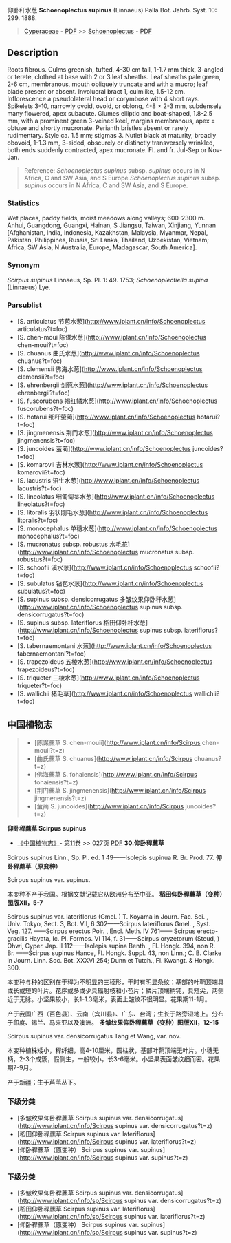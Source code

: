 仰卧秆水葱 **Schoenoplectus supinus** (Linnaeus) Palla Bot. Jahrb. Syst. 10: 299. 1888.

> [Cyperaceae](http://www.iplant.cn/info/Cyperaceae?t=foc) - [PDF](http://www.iplant.cn/foc/pdf/Cyperaceae.pdf) >> [Schoenoplectus](http://www.iplant.cn/info/Schoenoplectus?t=foc) - [PDF](http://www.iplant.cn/foc/pdf/Schoenoplectus.pdf)
## Description

Roots fibrous. Culms greenish, tufted, 4-30 cm tall, 1-1.7 mm thick, 3-angled or terete, clothed at base with 2 or 3 leaf sheaths. Leaf sheaths pale green, 2-6 cm, membranous, mouth obliquely truncate and with a mucro; leaf blade present or absent. Involucral bract 1, culmlike, 1.5-12 cm. Inflorescence a pseudolateral head or corymbose with 4 short rays. Spikelets 3-10, narrowly ovoid, ovoid, or oblong, 4-8 × 2-3 mm, subdensely many flowered, apex subacute. Glumes elliptic and boat-shaped, 1.8-2.5 mm, with a prominent green 3-veined keel, margins membranous, apex ± obtuse and shortly mucronate. Perianth bristles absent or rarely rudimentary. Style ca. 1.5 mm; stigmas 3. Nutlet black at maturity, broadly obovoid, 1-1.3 mm, 3-sided, obscurely or distinctly transversely wrinkled, both ends suddenly contracted, apex mucronate. Fl. and fr. Jul-Sep or Nov-Jan.

> Reference: 
>*Schoenoplectus supinus* subsp. *supinus* occurs in N Africa, C and SW Asia, and S Europe.*Schoenoplectus supinus* subsp. *supinus* occurs in N Africa, C and SW Asia, and S Europe.

### Statistics
Wet places, paddy fields, moist meadows along valleys; 600-2300 m. Anhui, Guangdong, Guangxi, Hainan, S Jiangsu, Taiwan, Xinjiang, Yunnan [Afghanistan, India, Indonesia, Kazakhstan, Malaysia, Myanmar, Nepal, Pakistan, Philippines, Russia, Sri Lanka, Thailand, Uzbekistan, Vietnam; Africa, SW Asia, N Australia, Europe, Madagascar, South America].

### Synonym
*Scirpus supinus* Linnaeus, Sp. Pl. 1: 49. 1753; *Schoenoplectiella supina* (Linnaeus) Lye.

### Parsublist

* [S.  articulatus  节苞水葱](http://www.iplant.cn/info/Schoenoplectus articulatus?t=foc)
* [S.  chen-moui  陈谋水葱](http://www.iplant.cn/info/Schoenoplectus chen-moui?t=foc)
* [S.  chuanus  曲氏水葱](http://www.iplant.cn/info/Schoenoplectus chuanus?t=foc)
* [S.  clemensii  佛海水葱](http://www.iplant.cn/info/Schoenoplectus clemensii?t=foc)
* [S.  ehrenbergii  剑苞水葱](http://www.iplant.cn/info/Schoenoplectus ehrenbergii?t=foc)
* [S.  fuscorubens  褐红鳞水葱](http://www.iplant.cn/info/Schoenoplectus fuscorubens?t=foc)
* [S.  hotarui  细秆萤蔺](http://www.iplant.cn/info/Schoenoplectus hotarui?t=foc)
* [S.  jingmenensis  荆门水葱](http://www.iplant.cn/info/Schoenoplectus jingmenensis?t=foc)
* [S.  juncoides  萤蔺](http://www.iplant.cn/info/Schoenoplectus juncoides?t=foc)
* [S.  komarovii  吉林水葱](http://www.iplant.cn/info/Schoenoplectus komarovii?t=foc)
* [S.  lacustris  沼生水葱](http://www.iplant.cn/info/Schoenoplectus lacustris?t=foc)
* [S.  lineolatus  细匍匐茎水葱](http://www.iplant.cn/info/Schoenoplectus lineolatus?t=foc)
* [S.  litoralis  羽状刚毛水葱](http://www.iplant.cn/info/Schoenoplectus litoralis?t=foc)
* [S.  monocephalus  单穗水葱](http://www.iplant.cn/info/Schoenoplectus monocephalus?t=foc)
* [S.  mucronatus subsp. robustus  水毛花](http://www.iplant.cn/info/Schoenoplectus mucronatus subsp. robustus?t=foc)
* [S.  schoofii  滇水葱](http://www.iplant.cn/info/Schoenoplectus schoofii?t=foc)
* [S.  subulatus  钻苞水葱](http://www.iplant.cn/info/Schoenoplectus subulatus?t=foc)
* [S.  supinus subsp. densicorrugatus  多皱纹果仰卧秆水葱](http://www.iplant.cn/info/Schoenoplectus supinus subsp. densicorrugatus?t=foc)
* [S.  supinus subsp. lateriflorus  稻田仰卧秆水葱](http://www.iplant.cn/info/Schoenoplectus supinus subsp. lateriflorus?t=foc)
* [S.  tabernaemontani  水葱](http://www.iplant.cn/info/Schoenoplectus tabernaemontani?t=foc)
* [S.  trapezoideus  五棱水葱](http://www.iplant.cn/info/Schoenoplectus trapezoideus?t=foc)
* [S.  triqueter  三棱水葱](http://www.iplant.cn/info/Schoenoplectus triqueter?t=foc)
* [S.  wallichii  猪毛草](http://www.iplant.cn/info/Schoenoplectus wallichii?t=foc)

## 中国植物志

> * [陈谋藨草  S.  chen-mouii](http://www.iplant.cn/info/Scirpus chen-mouii?t=z)
> * [曲氏藨草  S.  chuanus](http://www.iplant.cn/info/Scirpus chuanus?t=z)
> * [佛海藨草  S.  fohaiensis](http://www.iplant.cn/info/Scirpus fohaiensis?t=z)
> * [荆门藨草  S.  jingmenensis](http://www.iplant.cn/info/Scirpus jingmenensis?t=z)
> * [萤蔺  S.  juncoides](http://www.iplant.cn/info/Scirpus juncoides?t=z)

**仰卧稈藨草 Scirpus supinus**

* [《中国植物志》](http://www.iplant.cn/frps)- [第11卷](http://www.iplant.cn/frps/vol/11) >> 027页 [PDF](http://www.iplant.cn/frps/pdf/11/027.pdf)
**30.仰卧稈藨草**

Scirpus supinus Linn., Sp. Pl. ed. 1 49——Isolepis supinua R. Br. Prod. 77.
**仰卧稈藨草（原变种）**

Scirpus supinus var. supinus.

本变种不产于我国。根据文献记载它从欧洲分布至中亚。
**稻田仰卧稈藨草（变种）图版XII，5-7**

Scirpus supinus var. lateriflorus (Gmel. ) T. Koyama in Journ. Fac. Sei. , Univ. Tokyo, Sect. 3, Bot. VII, 6 302——Scirpus lateriflorus Gmel. , Syst. Veg. 127. ——Scirpus erectus Poir. , Encl. Meth. IV 761—— Scirpus erecto-gracilis Hayata, Ic. Pl. Formos. VI 114, f. 31——Scirpus oryzetorum (Steud, ) Ohwi, Cyper. Jap. II 112——Isolepis supina Benth. , Fl. Hongk. 394, non R. Br. ——Scirpus supinus Hance, Fl. Hongk. Suppl. 43, non Linn.; C. B. Clarke in Journ. Linn. Soc. Bot. XXXVI 254; Dunn et Tutch., Fl. Kwangt. & Hongk. 300.

本变种与种的区别在于稈为不明显的三稜形，干时有明显条纹；基部的叶鞘顶端具或长或短的叶片。花序或多或少具辐射枝和小苞片；鳞片顶端稍钝，具短尖，两侧近于无脉。小坚果较小，长1-1.3毫米，表面上皱纹不很明显。花果期11-1月。

产于我国广西（百色县）、云南（宾川县）、广东、台湾；生长于路旁湿地上。分布于印度、锡兰、马来亚以及澳洲。
**多皱纹果仰卧稈藨草（变种）图版XII，12-15**

Scirpus supinus var. densicorrugatus Tang et Wang, var. nov.

本变种植株矮小，稈纤细，高4-10厘米，圆柱状，基部叶鞘顶端无叶片。小穗无柄，2-3个成簇，假侧生，一般较小，长3-6毫米。小坚果表面皱纹细而密。花果期7-9月。

产于新疆；生于芦苇丛下。

### 下级分类
* [多皱纹果仰卧稈藨草  Scirpus supinus var. densicorrugatus](http://www.iplant.cn/info/Scirpus supinus var. densicorrugatus?t=z)
* [稻田仰卧稈藨草  Scirpus supinus var. lateriflorus](http://www.iplant.cn/info/Scirpus supinus var. lateriflorus?t=z)
* [仰卧稈藨草（原变种）  Scirpus supinus var. supinus](http://www.iplant.cn/info/Scirpus supinus var. supinus?t=z)

### 下级分类
* [多皱纹果仰卧稈藨草  Scirpus supinus var. densicorrugatus](http://www.iplant.cn/info/sp/Scirpus supinus var. densicorrugatus?t=z)
* [稻田仰卧稈藨草  Scirpus supinus var. lateriflorus](http://www.iplant.cn/info/sp/Scirpus supinus var. lateriflorus?t=z)
* [仰卧稈藨草（原变种）  Scirpus supinus var. supinus](http://www.iplant.cn/info/sp/Scirpus supinus var. supinus?t=z)
